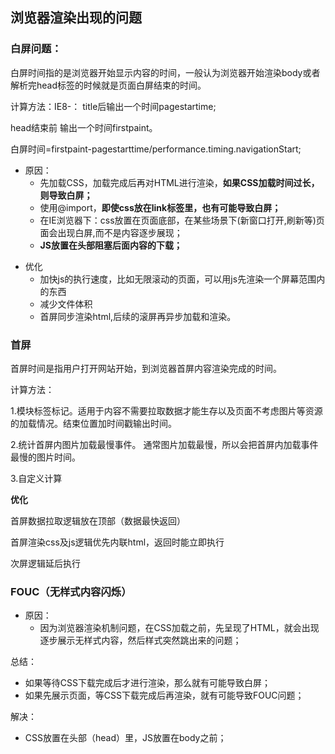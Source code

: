 ## 浏览器渲染出现的问题

### 白屏问题：

白屏时间指的是浏览器开始显示内容的时间，一般认为浏览器开始渲染body或者解析完head标签的时候就是页面白屏结束的时间。

计算方法：IE8-： title后输出一个时间pagestartime;

head结束前 输出一个时间firstpaint。

白屏时间=firstpaint-pagestarttime/performance.timing.navigationStart;

- 原因：
  - 先加载CSS，加载完成后再对HTML进行渲染，**如果CSS加载时间过长，则导致白屏；**
  - 使用@import，**即使css放在link标签里，也有可能导致白屏；**
  - 在IE浏览器下：css放置在页面底部，在某些场景下(新窗口打开,刷新等)页面会出现白屏,而不是内容逐步展现；
  - **JS放置在头部阻塞后面内容的下载；**

+ 优化
  + 加快js的执行速度，比如无限滚动的页面，可以用js先渲染一个屏幕范围内的东西
  + 减少文件体积
  + 首屏同步渲染html,后续的滚屏再异步加载和渲染。

### 首屏

首屏时间是指用户打开网站开始，到浏览器首屏内容渲染完成的时间。

计算方法：

1.模块标签标记。适用于内容不需要拉取数据才能生存以及页面不考虑图片等资源的加载情况。结束位置加时间戳输出时间。

2.统计首屏内图片加载最慢事件。 通常图片加载最慢，所以会把首屏内加载事件最慢的图片时间。

3.自定义计算

**优化**

首屏数据拉取逻辑放在顶部（数据最快返回）

首屏渲染css及js逻辑优先内联html，返回时能立即执行

次屏逻辑延后执行











### FOUC（无样式内容闪烁）

- 原因：
  - 因为浏览器渲染机制问题，在CSS加载之前，先呈现了HTML，就会出现逐步展示无样式内容，然后样式突然跳出来的问题；

总结：

- 如果等待CSS下载完成后才进行渲染，那么就有可能导致白屏；
- 如果先展示页面，等CSS下载完成后再渲染，就有可能导致FOUC问题；

解决：

+ CSS放置在头部（head）里，JS放置在body之前；





